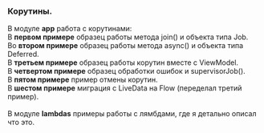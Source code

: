 <h3>Корутины.</H3>
В модуле <b>app</b> работа с корутинами: <br>
В <b>первом примере</b> образец работы метода join() и объекта типа Job. <br>
Во <b>втором примере</b> образец работы метода async() и объекта типа Deferred. <br>
В <b>третьем примере</b> образец работы корутин вместе с ViewModel. <br>
В <b>четвертом примере</b> образец обработки ошибок и supervisorJob(). <br>
В <b>пятом примере</b> пример отмены корутин. <br>
В <b>шестом примере</b> миграция с LiveData на Flow (переделал третий пример). <br>
<br>
В модуле <b>lambdas</b> примеры работы с лямбдами, где я детально описал что это.
